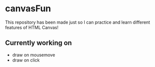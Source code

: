 # canvasFun

This repository has been made just so I can practice and learn different features of HTML Canvas!

## Currently working on
* draw on mousemove
* draw on click
